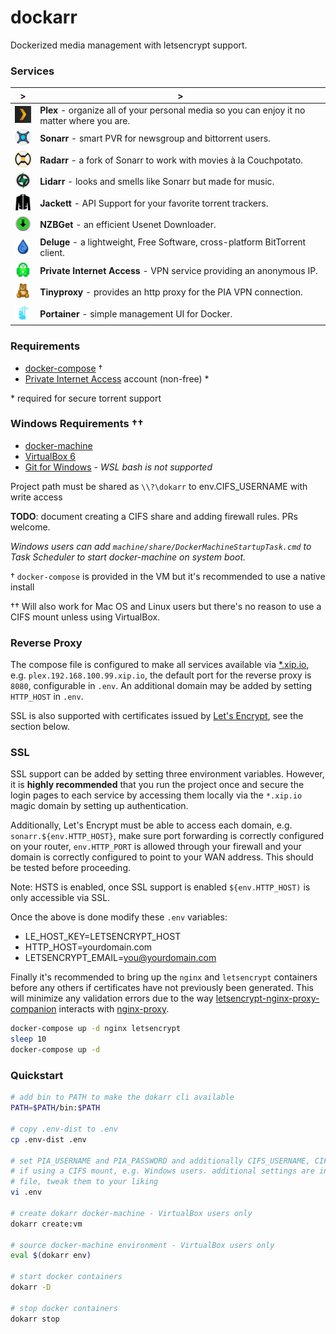 # dockarr

Dockerized media management with letsencrypt support.

### Services

|>|>
|---------------------------------------------------|----------
| [![plex][plex-logo]][plex-link]                   | **Plex** - organize all of your personal media so you can enjoy it no matter where you are.
| [![sonarr][sonarr-logo]][sonarr-link]             | **Sonarr** - smart PVR for newsgroup and bittorrent users.
| [![radarr][radarr-logo]][radarr-link]             | **Radarr** - a fork of Sonarr to work with movies à la Couchpotato.
| [![lidarr][lidarr-logo]][lidarr-link]             | **Lidarr** - looks and smells like Sonarr but made for music.
| [![jackett][jackett-logo]][jackett-link]          | **Jackett** - API Support for your favorite torrent trackers. 
| [![nzbget][nzbget-logo]][nzbget-link]             | **NZBGet** - an efficient Usenet Downloader.
| [![deluge][deluge-logo]][deluge-link]             | **Deluge** - a lightweight, Free Software, cross-platform BitTorrent client.
| [![private internet access][pia-logo]][pia-link]  | **Private Internet Access** - VPN service providing an anonymous IP.
| [![tiny-proxy][tiny-proxy-logo]][tiny-proxy-link] | **Tinyproxy** - provides an http proxy for the PIA VPN connection.
| [![portainer][portainer-logo]][portainer-link]    | **Portainer** - simple management UI for Docker.


[plex-link]: https://hub.docker.com/r/linuxserver/plex
[plex-logo]: docs/images/plex.png
[sonarr-link]: https://hub.docker.com/r/linuxserver/sonarr
[sonarr-logo]: docs/images/sonarr.png
[radarr-link]: https://hub.docker.com/r/linuxserver/radarr
[radarr-logo]: docs/images/radarr.png
[lidarr-link]: https://hub.docker.com/r/linuxserver/lidarr
[lidarr-logo]: docs/images/lidarr.png
[nzbget-link]: https://hub.docker.com/r/linuxserver/nzbget
[nzbget-logo]: docs/images/nzbget.png
[deluge-link]: https://hub.docker.com/r/linuxserver/deluge
[deluge-logo]: docs/images/deluge.png
[jackett-link]: https://hub.docker.com/r/linuxserver/jackett
[jackett-logo]: docs/images/jackett.png
[portainer-link]: https://hub.docker.com/r/portainer/portainer
[portainer-logo]: docs/images/portainer.png
[pia-link]: https://hub.docker.com/r/qmcgaw/private-internet-access
[pia-logo]: docs/images/private-internet-access.png
[tiny-proxy-link]: https://hub.docker.com/r/dannydirect/tinyproxy
[tiny-proxy-logo]: docs/images/tiny-proxy.png


### Requirements
- [docker-compose](https://docs.docker.com/compose/install/#install-using-pip) †
- [Private Internet Access](https://www.privateinternetaccess.com/) account (non-free) *

\* required for secure torrent support

### Windows Requirements ††
- [docker-machine](https://docs.docker.com/machine/install-machine/)
- [VirtualBox 6](https://www.virtualbox.org/wiki/Downloads)
- [Git for Windows](https://gitforwindows.org/) - _WSL bash is not supported_

Project path must be shared as `\\?\dokarr` to env.CIFS_USERNAME with write access

**TODO**: document creating a CIFS share and adding firewall rules. PRs welcome.<br>

_Windows users can add `machine/share/DockerMachineStartupTask.cmd` to Task Scheduler
to start docker-machine on system boot._

† `docker-compose` is provided in the VM but it's recommended to use a native install<br>

†† Will also work for Mac OS and Linux users but there's no reason to use a CIFS mount
   unless using VirtualBox.

### Reverse Proxy
The compose file is configured to make all services available via [*.xip.io](http://xip.io/),
e.g. `plex.192.168.100.99.xip.io`, the default port for the reverse proxy is `8080`,
configurable in `.env`. An additional domain may be added by setting `HTTP_HOST` in `.env`.

SSL is also supported with certificates issued by [Let's Encrypt](https://letsencrypt.org/), see the section below.

### SSL
SSL support can be added by setting three environment variables. However, it is
**highly recommended** that you run the project once and secure the login pages
to each service by accessing them locally via the `*.xip.io` magic domain by
setting up authentication.

Additionally, Let's Encrypt must be able to access each domain,
e.g. `sonarr.${env.HTTP_HOST}`, make sure port forwarding is correctly configured
on your router, `env.HTTP_PORT` is allowed through your firewall and your domain
is correctly configured to point to your WAN address. This should be tested before
proceeding.

Note: HSTS is enabled, once SSL support is enabled `${env.HTTP_HOST)` is only
accessible via SSL.

Once the above is done modify these `.env` variables:
- LE_HOST_KEY=LETSENCRYPT_HOST
- HTTP_HOST=yourdomain.com
- LETSENCRYPT_EMAIL=you@yourdomain.com

Finally it's recommended to bring up the `nginx` and `letsencrypt` containers
before any others if certificates have not previously been generated. This will
minimize any validation errors due to the way [letsencrypt-nginx-proxy-companion](https://github.com/JrCs/docker-letsencrypt-nginx-proxy-companion)
interacts with [nginx-proxy](https://github.com/jwilder/nginx-proxy).

```bash
docker-compose up -d nginx letsencrypt
sleep 10
docker-compose up -d
```

### Quickstart
```bash
# add bin to PATH to make the dokarr cli available
PATH=$PATH/bin:$PATH

# copy .env-dist to .env
cp .env-dist .env

# set PIA_USERNAME and PIA_PASSWORD and additionally CIFS_USERNAME, CIFS_PASSWORD
# if using a CIFS mount, e.g. Windows users. additional settings are in the .env
# file, tweak them to your liking
vi .env

# create dokarr docker-machine - VirtualBox users only
dokarr create:vm

# source docker-machine environment - VirtualBox users only
eval $(dokarr env)

# start docker containers
dokarr -D

# stop docker containers
dokarr stop
```
